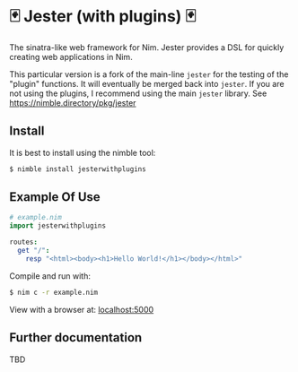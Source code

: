 # 🃏 Jester (with plugins) 🃏

The sinatra-like web framework for Nim. Jester provides a DSL for quickly
creating web applications in Nim.

This particular version is a fork of the main-line `jester` for the testing of
the "plugin" functions. It will eventually
be merged back into `jester`. If you are not using the plugins, I recommend
using the main `jester` library. See https://nimble.directory/pkg/jester

## Install

It is best to install using the nimble tool:

```bash
$ nimble install jesterwithplugins
```

## Example Of Use

```nim
# example.nim
import jesterwithplugins

routes:
  get "/":
    resp "<html><body><h1>Hello World!</h1></body></html>"
```

Compile and run with:

```bash
$ nim c -r example.nim
```

View with a browser at: [localhost:5000](http://localhost:5000)

## Further documentation

TBD
